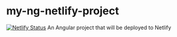 # my-ng-netlify-project
[![Netlify Status](https://api.netlify.com/api/v1/badges/5670fc71-af33-4f1c-bf63-5275f92bfc58/deploy-status)](https://app.netlify.com/sites/dazzling-lamport-53a42e/deploys)
An Angular project that will be deployed to Netlify
